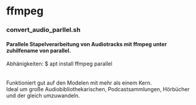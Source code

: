 # ffmpeg

### convert_audio_parllel.sh

#### Parallele Stapelverarbeitung von Audiotracks mit ffmpeg unter zuhilfename von parallel.
Abhänigkeiten: $ apt install ffmpeg parallel
\
\
\
Funktioniert gut auf den Modelen mit mehr als einem Kern.\
Ideal um große Audiobibliothekarischen, Podcastsammlungen, Hörbücher und der gleich umzuwandeln. 

